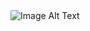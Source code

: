 <picture>
  <img alt="Image Alt Text" src="https://github-production-user-asset-6210df.s3.amazonaws.com/54742785/271940802-7963bcc9-555a-405c-9b45-763d4bed1ef0.svg">
</picture>
